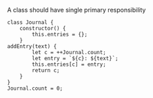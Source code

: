 
A class should have single primary responsibility

	class Journal {
		constructor() {
		 	this.entries = {};
		}
	addEntry(text) {
			let c = ++Journal.count;
			let entry = `${c}: ${text}`;
			this.entries[c] = entry;
			return c;
		}
	} 
	Journal.count = 0;
